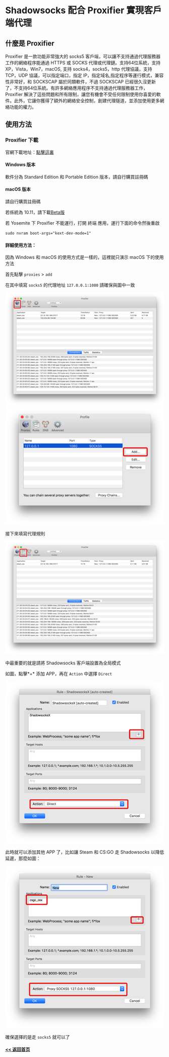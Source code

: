 # Shadowsocks 配合 Proxifier 實現客戶端代理

## 什麼是 Proxifier

Proxifier 是一款功能非常強大的 socks5 客戶端，可以讓不支持通過代理服務器工作的網絡程序能通過 HTTPS 或 SOCKS 代理或代理鏈。支持64位系統，支持 XP，Vista，Win7，macOS, 支持 socks4，socks5，http 代理協議，支持 TCP，UDP 協議，可以指定端口，指定 IP，指定域名,指定程序等運行模式，兼容性非常好，和 SOCKSCAP 屬於同類軟件，不過 SOCKSCAP 已經很久沒更新了，不支持64位系統。有許多網絡應用程序不支持通過代理服務器工作，Proxifier 解決了這些問題和所有限制，讓您有機會不受任何限制使用你喜愛的軟件。此外，它讓你獲得了額外的網絡安全控制，創建代理隧道，並添加使用更多網絡功能的權力。

## 使用方法

### Proxifier 下載

官網下載地址：[點擊這裏](http://www.proxifier.com/download.htm)

#### Windows 版本

軟件分為 Standard Edition 和 Portable Edition 版本，請自行購買註冊碼

#### macOS 版本

請自行購買註冊碼

若係統為 10.11，請下載[Beta版 ](https://www.proxifier.com/distr/ProxifierMacBeta.zip)

若 Yosemite 下 Proxifier 不能運行，打開 終端 應用，運行下面的命令然後重啟

```
sudo nvram boot-args="kext-dev-mode=1"
```

#### 詳細使用方法：

因為 Windows 和 macOS 的使用方式是一樣的，這裡就只演示 macOS 下的使用方法

首先點擊 `proxies` > `add`

在其中填寫 `socks5` 的代理地址 `127.0.0.1:1080` 請確保與圖中一致

![](/img/proxifier1.jpg)
![](/img/proxifier2.jpg)

接下來填寫代理規則

![](/img/proxifier3.jpg)

中最重要的就是請將 Shadowsocks 客戶端設置為全局模式

如圖，點擊*+* 添加 APP，再在 `Action` 中選擇 `Direct`

![](/img/proxifier4.jpg)

此時就可以添加其他 APP 了，比如讓 Steam 和 CS:GO 走 Shadowsocks 以降低延遲，那麼如圖：

![](/img/proxifier5.jpg)

確保選擇的是走 `socks5` 就可以了

#### [<< 返回首页](https://super-ssr.github.io/Shadowsocks/)
